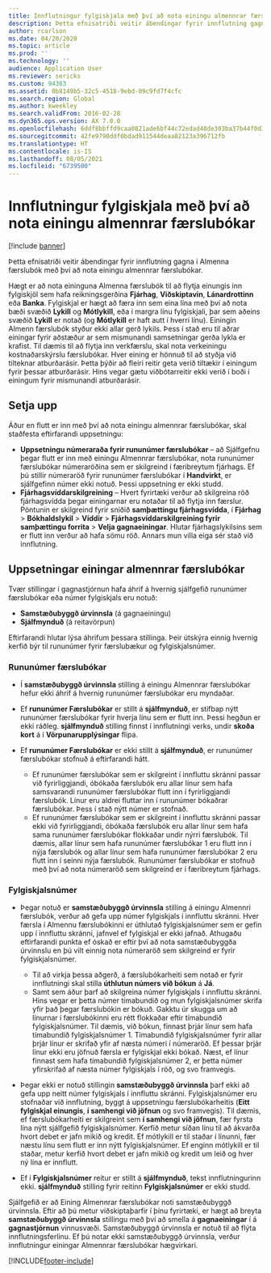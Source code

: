 ```yaml
---
title: Innflutningur fylgiskjala með því að nota einingu almennrar færslubókar
description: Þetta efnisatriði veitir ábendingar fyrir innflutning gagna í Almenna færslubók með því að nota einingu almennrar færslubókar.
author: rcarlson
ms.date: 04/20/2020
ms.topic: article
ms.prod: ''
ms.technology: ''
audience: Application User
ms.reviewer: sericks
ms.custom: 94363
ms.assetid: 0b8149b5-32c5-4518-9ebd-09c9fd7f4cfc
ms.search.region: Global
ms.author: kweekley
ms.search.validFrom: 2016-02-28
ms.dyn365.ops.version: AX 7.0.0
ms.openlocfilehash: 6ddf8bbffd9caa0821ade6bf44c72edad48de303ba37b44f0d363340b3bcdb50
ms.sourcegitcommit: 42fe9790ddf0bdad911544deaa82123a396712fb
ms.translationtype: HT
ms.contentlocale: is-IS
ms.lasthandoff: 08/05/2021
ms.locfileid: "6739500"
---
```

# <a name="importing-vouchers-by-using-the-general-journal-entity"></a>Innflutningur fylgiskjala með því að nota einingu almennrar færslubókar

[!include [banner](../includes/banner.md)]

Þetta efnisatriði veitir ábendingar fyrir innflutning gagna í Almenna færslubók með því að nota einingu almennrar færslubókar.

Hægt er að nota eininguna Almenna færslubók til að flytja einungis inn fylgiskjöl sem hafa reikningsgerðina **Fjárhag**, **Viðskiptavin**, **Lánardrottinn** eða **Banka**. Fylgiskjal er hægt að færa inn sem eina lína með því að nota bæði svæðið **Lykill** og **Mótlykill**, eða í margra línu fylgiskjali, þar sem aðeins svæðið **Lykill** er notað (og **Mótlykill** er haft autt í hverri línu). Einingin Almenn færslubók styður ekki allar gerð lykils. Þess í stað eru til aðrar einingar fyrir aðstæður ar sem mismunandi samsetningar gerða lykla er krafist. Til dæmis til að flytja inn verkfærslu, skal nota verkeiningu kostnaðarskýrslu færslubókar. Hver eining er hönnuð til að styðja við tilteknar atburðarásir. Þetta þýðir að fleiri reitir geta verið tiltækir í einingum fyrir þessar atburðarásir. Hins vegar gætu viðbótarreitir ekki verið í boði í einingum fyrir mismunandi atburðarásir.

## <a name="setup"></a>Setja upp
Áður en flutt er inn með því að nota einingu almennrar færslubókar, skal staðfesta eftirfarandi uppsetningu:

- **Uppsetningu númeraraða fyrir rununúmer færslubókar** – að Sjálfgefnu þegar flutt er inn með einingu Almennrar færslubókar, nota rununúmer færslubókar númeraröðina sem er skilgreind í færibreytum fjárhags. Ef þú stillir númeraröð fyrir rununúmer færslubókar í **Handvirkt**, er sjálfgefinn númer ekki notuð. Þessi uppsetning er ekki studd.
- **Fjárhagsvíddarskilgreining** – Hvert fyrirtæki verður að skilgreina röð fjárhagsvídda þegar einingarnar eru notaðar til að flytja inn færslur. Pöntunin er skilgreind fyrir sniðið **samþættingu fjárhagsvídda**, í **Fjárhag** &gt; **Bókhaldslykil** &gt; **Víddir** &gt; **Fjárhagsvíddarskilgreining fyrir samþættingu forrita** &gt; **Velja gagnaeiningar**. Hlutar fjárhagslykilsins sem er flutt inn verður að hafa sömu röð. Annars mun villa eiga sér stað við innflutning.

## <a name="general-journal-entity-setup"></a>Uppsetningar einingar almennrar færslubókar
Tvær stillingar í gagnastjórnun hafa áhrif á hvernig sjálfgefið rununúmer færslubókar eða númer fylgiskjals eru notuð:

- **Samstæðubyggð úrvinnsla** (á gagnaeiningu)
- **Sjálfmynduð** (á reitavörpun)

Eftirfarandi hlutar lýsa áhrifum þessara stillinga. Þeir útskýra einnig hvernig kerfið býr til rununúmer fyrir færslubækur og fylgiskjalsnúmer.

### <a name="journal-batch-number"></a>Rununúmer færslubókar

- Í **samstæðubyggð úrvinnsla** stilling á einingu Almennrar færslubókar hefur ekki áhrif á hvernig rununúmer færslubókar eru myndaðar.
- Ef **rununúmer Færslubókar** er stillt á **sjálfmynduð**, er stifbap nýtt rununúmer færslubókar fyrir hverja línu sem er flutt inn. Þessi hegðun er ekki ráðleg. **sjálfmynduð** stilling finnst í innflutningi verks, undir **skoða kort** á í **Vörpunarupplýsingar** flipa.
- Ef **rununúmer Færslubókar** er ekki stillt á **sjálfmynduð**, er rununúmer færslubókar stofnuð á eftirfarandi hátt.

    - Ef rununúmer færslubókar sem er skilgreint í innfluttu skránni passar við fyrirliggjandi, óbókaða færslubók eru allar línur sem hafa samsvarandi rununúmer færslubókar flutt inn í fyrirliggjandi færslubók. Línur eru aldrei fluttar inn í rununúmer bókaðrar færslubókar. Þess í stað nýtt númer er stofnað.
    - Ef rununúmer færslubókar sem er skilgreint í innfluttu skránni passar ekki við fyrirliggjandi, óbókaða færslubók eru allar línur sem hafa sama rununúmer færslubókar flokkaðar undir nýrri færslubók. Til dæmis, allar línur sem hafa rununúmer færslubókar 1 eru flutt inn í nýja færslubók og allar línur sem hafa rununúmer færslubókar 2 eru flutt inn í seinni nýja færslubók. Rununúmer færslubókar er stofnuð með því að nota númeraröð sem skilgreind er í færibreytum fjárhags.

### <a name="voucher-number"></a>Fylgiskjalsnúmer

- Þegar notuð er **samstæðubyggð úrvinnsla** stilling á einingu Almennri færslubók, verður að gefa upp númer fylgiskjals í innfluttu skránni. Hver færsla í Almennu færslubókinni er úthlutað fylgiskjalsnúmer sem er gefin upp í innfluttu skránni, jafnvel ef fylgiskjal er ekki jafnað. Athugaðu eftirfarandi punkta ef óskað er eftir því að nota samstæðubyggða úrvinnslu en þú vilt einnig nota númeraröð sem skilgreind er fyrir fylgiskjalsnúmer.

    - Til að virkja þessa aðgerð, á færslubókarheiti sem notað er fyrir innflutningi skal stilla **úthlutun númers við bókun** á **Já**.
    - Samt sem áður þarf að skilgreina númer fylgiskjals í innfluttu skránni. Hins vegar er þetta númer tímabundið og mun fylgiskjalsnúmer skrifa yfir það þegar færslubókin er bókuð. Gakktu úr skugga um að línurnar í færslubókinni eru rétt flokkaðar eftir tímabundið fylgiskjalsnúmer. Til dæmis, við bókun, finnast þrjár línur sem hafa tímabundið fylgiskjalsnúmer 1. Tímabundið fylgiskjalsnúmer fyrir allar þrjár línur er skrifað yfir af næsta númeri í númeraröð. Ef þessar þrjár línur ekki eru jöfnuð færsla er fylgiskjal ekki bókað. Næst, ef línur finnast sem hafa tímabundið fylgiskjalsnúmer 2, er þetta númer yfirskrifað af næsta númer fylgiskjals í röð, og svo framvegis.

- Þegar ekki er notuð stillingin **samstæðubyggð úrvinnsla** þarf ekki að gefa upp neitt númer fylgiskjals í innfluttu skránni. Fylgiskjalsnúmer eru stofnaðar við innflutning, byggt á uppsetningu færslubókarheitis (**Eitt fylgiskjal einungis**, **í samhengi við jöfnun** og svo framvegis). Til dæmis, ef færslubókarheiti er skilgreint sem **í samhengi við jöfnun**, fær fyrsta lína nýtt sjálfgefið fylgiskjalsnúmer. Kerfið metur síðan línu til að ákvarða hvort debet er jafn mikið og kredit. Ef mótlykill er til staðar í línunni, fær næstu línu sem flutt er inn nýtt fylgiskjalsnúmer. Ef enginn mótlykill er til staðar, metur kerfið hvort debet er jafn mikið og kredit um leið og hver ný lína er innflutt.
- Ef í **Fylgiskjalsnúmer** reitur er stillt á **sjálfmynduð**, tekst innflutningurinn ekki. **sjálfmynduð** stilling fyrir reitinn **Fylgiskjalsnúmer** er ekki studd.

Sjálfgefið er að Eining Almennrar færslubókar noti samstæðubyggð úrvinnsla. Eftir að þú metur viðskiptaþarfir í þínu fyrirtæki, er hægt að breyta **samstæðubyggð úrvinnsla** stillingu með því að smella á **gagnaeiningar** í á **gagnastjórnun** vinnusvæði. Samstæðubyggð úrvinnsla er notuð til að flýta innflutningsferlinu. Ef þú notar ekki samstæðubyggð úrvinnsla, verður innflutningur einingar Almennrar færslubókar hægvirkari.


[!INCLUDE[footer-include](../../../includes/footer-banner.md)]